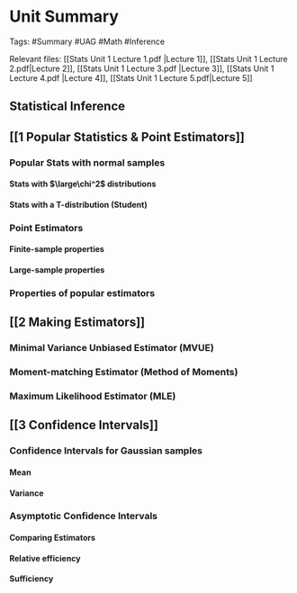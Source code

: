 # Unit Summary
Tags: #Summary #UAG #Math #Inference

Relevant files: [[Stats Unit 1 Lecture 1.pdf |Lecture 1]], [[Stats Unit 1 Lecture 2.pdf|Lecture 2]], [[Stats Unit 1 Lecture 3.pdf |Lecture 3]], [[Stats Unit 1 Lecture 4.pdf |Lecture 4]], [[Stats Unit 1 Lecture 5.pdf|Lecture 5]]

## Statistical Inference
## [[1 Popular Statistics & Point Estimators]]
### Popular Stats with normal samples
#### Stats with $\large\chi^2$ distributions
#### Stats with a T-distribution (Student)
### Point Estimators
#### Finite-sample properties
#### Large-sample properties
### Properties of popular estimators

## [[2 Making Estimators]]
### Minimal Variance Unbiased Estimator (MVUE)
### Moment-matching Estimator (Method of Moments)
### Maximum Likelihood Estimator (MLE)

## [[3 Confidence Intervals]]
### Confidence Intervals for Gaussian samples
#### Mean
#### Variance
### Asymptotic Confidence Intervals
#### Comparing Estimators
#### Relative efficiency
#### Sufficiency